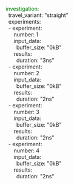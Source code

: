 <span style="color: green;">investigation:</span>  
&ensp;travel_variant: "straight"  
&ensp;experiments:  
&ensp;- experiment:  
&ensp;&ensp;&ensp;number: 1  
&ensp;&ensp;&ensp;input_data:  
&ensp;&ensp;&ensp;&ensp;buffer_size: "0kB"  
&ensp;&ensp;&ensp;results:  
&ensp;&ensp;&ensp;&ensp;duration: "3ns"  
&ensp;- experiment:  
&ensp;&ensp;&ensp;number: 2  
&ensp;&ensp;&ensp;input_data:  
&ensp;&ensp;&ensp;&ensp;buffer_size: "0kB"  
&ensp;&ensp;&ensp;results:  
&ensp;&ensp;&ensp;&ensp;duration: "2ns"  
&ensp;- experiment:  
&ensp;&ensp;&ensp;number: 3  
&ensp;&ensp;&ensp;input_data:  
&ensp;&ensp;&ensp;&ensp;buffer_size: "0kB"  
&ensp;&ensp;&ensp;results:  
&ensp;&ensp;&ensp;&ensp;duration: "2ns"  
&ensp;- experiment:  
&ensp;&ensp;&ensp;number: 4  
&ensp;&ensp;&ensp;input_data:  
&ensp;&ensp;&ensp;&ensp;buffer_size: "0kB"  
&ensp;&ensp;&ensp;results:  
&ensp;&ensp;&ensp;&ensp;duration: "2ns"  
  
